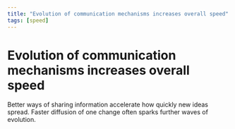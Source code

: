 ```yaml
---
title: "Evolution of communication mechanisms increases overall speed"
tags: [speed]
---
```


# Evolution of communication mechanisms increases overall speed

Better ways of sharing information accelerate how quickly new ideas spread. Faster diffusion of one change often sparks further waves of evolution.

